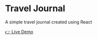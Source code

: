 # Travel Journal

<p></p> A simple travel journal created using React

<a href='https://brandons-travel-journal.netlify.app/'>👉 Live Demo</a>
